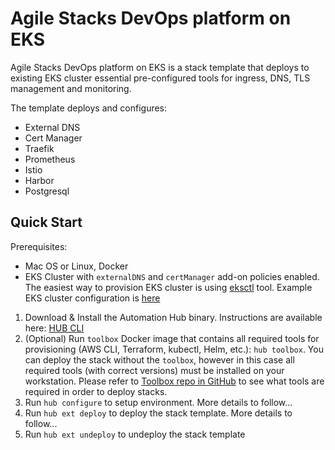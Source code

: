 # Agile Stacks DevOps platform on EKS

Agile Stacks DevOps platform on EKS is a stack template that deploys to existing EKS cluster essential pre-configured tools for ingress, DNS, TLS management and monitoring.

The template deploys and configures:

- External DNS
- Cert Manager
- Traefik
- Prometheus
- Istio
- Harbor
- Postgresql

## Quick Start

Prerequisites:

- Mac OS or Linux, Docker
- EKS Cluster with `externalDNS` and `certManager` add-on policies enabled. The easiest way to provision EKS cluster is using [eksctl](https://eksctl.io) tool. Example EKS cluster configuration is [here](eks.cluster.yaml)

1. Download & Install the Automation Hub binary. Instructions are available here: [HUB CLI](https://docs.agilestacks.com/article/zrban5vpb5-install-toolbox)
2. (Optional) Run `toolbox` Docker image that contains all required tools for provisioning (AWS CLI, Terraform, kubectl, Helm, etc.): `hub toolbox`. You can deploy the stack without the `toolbox`, however in this case all required tools (with correct versions) must be installed on your workstation. Please refer to [Toolbox repo in GitHub](https://github.com/agilestacks/toolbox) to see what tools are required in order to deploy stacks.
3. Run `hub configure` to setup environment. More details to follow...
4. Run `hub ext deploy` to deploy the stack template. More details to follow...
5. Run `hub ext undeploy` to undeploy the stack template
